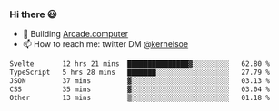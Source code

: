 ### Hi there 😃

- 🔨 Building [Arcade.computer](https://arcade.computer)
- 📫 How to reach me: twitter DM [@kernelsoe](https://twitter.com/kernelsoe)

<!--START_SECTION:waka-->

```txt
Svelte       12 hrs 21 mins  ███████████████▓░░░░░░░░░   62.80 %
TypeScript   5 hrs 28 mins   ███████░░░░░░░░░░░░░░░░░░   27.79 %
JSON         37 mins         ▓░░░░░░░░░░░░░░░░░░░░░░░░   03.13 %
CSS          35 mins         ▓░░░░░░░░░░░░░░░░░░░░░░░░   03.04 %
Other        13 mins         ▒░░░░░░░░░░░░░░░░░░░░░░░░   01.18 %
```

<!--END_SECTION:waka-->
